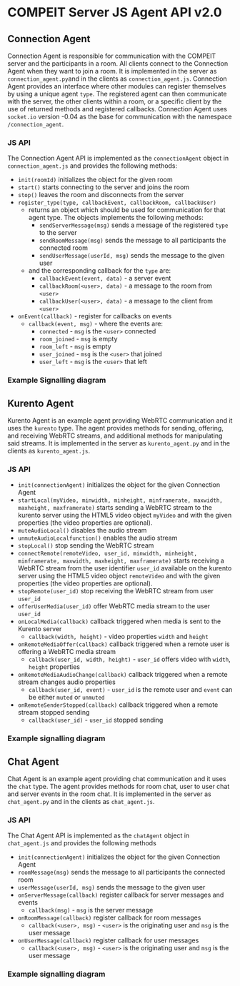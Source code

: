 # COMPEIT Server JS Agent API v2.0

## Connection Agent

Connection Agent is responsible for communication with the COMPEIT server and the participants in a room. All clients connect to the Connection Agent when they want to join a room. It is implemented in the server as `connection_agent.py`and in the clients as `connection_agent.js`. Connection Agent provides an interface where other modules can register themselves by using a unique agent `type`. The registered agent can then communicate with the server, the other clients within a room, or a specific client by the use of returned methods and registered callbacks. Connection Agent uses `socket.io` version -0.04 as the base for communication with the namespace `/connection_agent`.

### JS API 

The Connection Agent API is implemented as the `connectionAgent` object in `connection_agent.js` and provides the following methods:
* `init(roomId)` initializes the object for the given room
* `start()` starts connecting to the server and joins the room
* `stop()` leaves the room and disconnects from the server
* `register_type(type, callbackEvent, callbackRoom, callbackUser)`
  - returns an object which should be used for communication for that agent type. The objects implements the following methods:
    * `sendServerMessage(msg)` sends a message of the registered `type` to the server
    * `sendRoomMessage(msg)` sends the message to all participants the connected room
    * `sendUserMessage(userId, msg)` sends the message to the given user
  - and the corresponding callback for the `type` are:
    * `callbackEvent(event, data)` - a server event
    * `callbackRoom(<user>, data)` - a message to the room from `<user>` 
    * `callbackUser(<user>, data)` - a message to the client from `<user>`
* `onEvent(callback)` - register for callbacks on events
  - `callback(event, msg)` - where the events are:
  	* `connected` - `msg` is the `<user>` connected
  	* `room_joined` - `msg` is empty
  	* `room_left` - `msg` is empty
  	* `user_joined` - `msg` is the `<user>` that joined
  	* `user_left` - `msg` is the `<user>` that left

### Example Signalling diagram

## Kurento Agent

Kurento Agent is an example agent providing WebRTC communication and it uses the `kurento` type. The agent provides methods for sending, offering, and receiving WebRTC streams, and additional methods for manipulating said streams. It is implemented in the server as `kurento_agent.py` and in the clients as `kurento_agent.js`.

### JS API

* `init(connectionAgent)` initializes the object for the given Connection Agent
* `startLocal(myVideo, minwidth, minheight, minframerate, maxwidth, maxheight, maxframerate)` starts sending a WebRTC stream to the kurento server using the HTML5 video object `myVideo` and with the given properties (the video properties are optional).
* `muteAudioLocal()` disables the audio stream
* `unmuteAudioLocalfunction()` enables the audio stream
* `stopLocal()` stop sending the WebRTC stream
* `connectRemote(remoteVideo, user_id, minwidth, minheight, minframerate, maxwidth, maxheight, maxframerate)` starts receiving a WebRTC stream from the user identifier `user_id` available on the kurento server using the HTML5 video object `remoteVideo` and with the given properties (the video properties are optional).
* `stopRemote(user_id)` stop receiving the WebRTC stream from user `user_id`
* `offerUserMedia(user_id)` offer WebRTC media stream to the user `user_id`
* `onLocalMedia(callback)` callback triggered when media is sent to the Kurento server
  - `callback(width, height)` - video properties `width` and `height`
* `onRemoteMediaOffer(callback)` callback triggered when a remote user is offering a WebRTC media stream
  - `callback(user_id, width, height)` - `user_id` offers video with `width`, `height` properties
* `onRemoteMediaAudioChange(callback)` callback triggered when a remote stream changes audio properties
  - `callback(user_id, event)` - `user_id` is the remote user and `event` can be either `muted` or `unmuted`
* `onRemoteSenderStopped(callback)` callback triggered when a remote stream stopped sending
  - `callback(user_id)` - `user_id` stopped sending

### Example signalling diagram 

## Chat Agent

Chat Agent is an example agent providing chat communication and it uses the `chat` type. The agent provides methods for room chat, user to user chat and server events in the room chat. It is implemented in the server as `chat_agent.py` and in the clients as `chat_agent.js`.

### JS API

The Chat Agent API is implemented as the `chatAgent` object in `chat_agent.js` and provides the following methods
* `init(connectionAgent)` initializes the object for the given Connection Agent
* `roomMessage(msg)` sends the message to all participants the connected room
* `userMessage(userId, msg)` sends the message to the given user
* `onServerMessage(callback)` register callback for server messages and events
  - `callback(msg)` - `msg` is the server message
* `onRoomMessage(callback)` register callback for room messages
  - `callback(<user>, msg)` - `<user>` is the originating user and `msg` is the user message
* `onUserMessage(callback)` register callback for user messages
  - `callback(<user>, msg)` - `<user>` is the originating user and `msg` is the user message

### Example signalling diagram 

